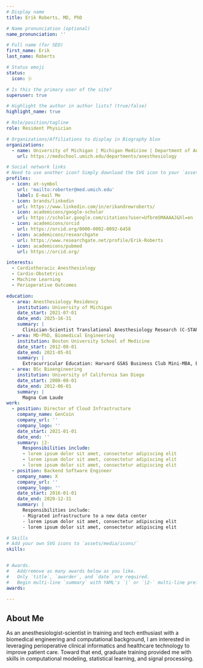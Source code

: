 ```yaml
---
# Display name
title: Erik Roberts, MD, PhD

# Name pronunciation (optional)
name_pronunciation: ''

# Full name (for SEO)
first_name: Erik
last_name: Roberts

# Status emoji
status:
  icon: 🩺

# Is this the primary user of the site?
superuser: true

# Highlight the author in author lists? (true/false)
highlight_name: true

# Role/position/tagline
role: Resident Physician

# Organizations/Affiliations to display in Biography blox
organizations:
  - name: University of Michigan | Michigan Medicine | Department of Anesthesiology
    url: https://medschool.umich.edu/departments/anesthesiology

# Social network links
# Need to use another icon? Simply download the SVG icon to your `assets/media/icons/` folder.
profiles:
  - icon: at-symbol
    url: 'mailto:roberter@med.umich.edu'
    label: E-mail Me
  - icon: brands/linkedin
    url: https://www.linkedin.com/in/erikandrewroberts/
  - icon: academicons/google-scholar
    url: https://scholar.google.com/citations?user=UfbrmSMAAAAJ&hl=en
  - icon: academicons/orcid
    url: https://orcid.org/0000-0002-0092-6458
  - icon: academicons/researchgate
    url: https://www.researchgate.net/profile/Erik-Roberts
  - icon: academicons/pubmed
    url: https://orcid.org/

interests:
  - Cardiothoracic Anesthesiology
  - Cardio-Obstetrics
  - Machine Learning
  - Perioperative Outcomes

education:
  - area: Anesthesiology Residency
    institution: University of Michigan
    date_start: 2021-07-01
    date_end: 2025-16-31
    summary: |
      Clinician-Scientist Translational Anesthesiology Research (C-STAR) Track
  - area: MD-PhD, Biomedical Engineering
    institution: Boston University School of Medicine
    date_start: 2012-08-01
    date_end: 2021-05-01
    summary: |
      Extracurricular Education: Harvard GSAS Business Club Mini-MBA, Boston University Startup Bootcamp, Global Health Elective, Spectrum of Physician Advocacy Elective, Toastmasters Public Speaking Club
  - area: BSc Bioengineering
    institution: University of California San Diego
    date_start: 2008-08-01
    date_end: 2012-06-01
    summary: |
      Magna Cum Laude
work:
  - position: Director of Cloud Infrastructure
    company_name: GenCoin
    company_url: ''
    company_logo: ''
    date_start: 2021-01-01
    date_end: ''
    summary: |2-
      Responsibilities include:
      - lorem ipsum dolor sit amet, consectetur adipiscing elit
      - lorem ipsum dolor sit amet, consectetur adipiscing elit
      - lorem ipsum dolor sit amet, consectetur adipiscing elit
  - position: Backend Software Engineer
    company_name: X
    company_url: ''
    company_logo: ''
    date_start: 2016-01-01
    date_end: 2020-12-31
    summary: |
      Responsibilities include:
      - Migrated infrastructure to a new data center
      - lorem ipsum dolor sit amet, consectetur adipiscing elit
      - lorem ipsum dolor sit amet, consectetur adipiscing elit

# Skills
# Add your own SVG icons to `assets/media/icons/`
skills:


# Awards.
#   Add/remove as many awards below as you like.
#   Only `title`, `awarder`, and `date` are required.
#   Begin multi-line `summary` with YAML's `|` or `|2-` multi-line prefix and indent 2 spaces below.
awards:
 
---
```


## About Me

As an anesthesiologist-scientist in training and tech enthusiast with a biomedical engineering and computational background, I am interested in leveraging perioperative clinical informatics and healthcare technology to improve patient care. Toward that end, graduate training provided me with skills in computational modeling, statistical learning, and signal processing.